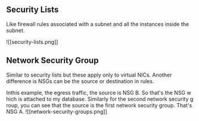 
## Security Lists
Like firewall rules associated with a subnet and all the instances inside the subnet.

![[security-lists.png]]

## Network Security Group

Similar to security lists but these apply only to virtual NICs. Another difference is NSGs can be the source or destination in rules. 

Inthis example, the egress traffic, the source is NSG B. So that's the NSG which is attached to my database. Similarly for the second network security group, you can see that the source is the first network security group. That's NSG A.
![[network-security-groups.png]]